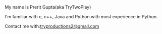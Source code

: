 My name is Prerit Gupta(aka TryTwoPlay)

I'm familiar with c, c++, Java and Python with most experience in Python.

Contact me with:tryproductions2@gmail.com

<!---
TryToPlay/TryToPlay is a ✨ special ✨ repository because its `README.md` (this file) appears on your GitHub profile.
You can click the Preview link to take a look at your changes.
--->

